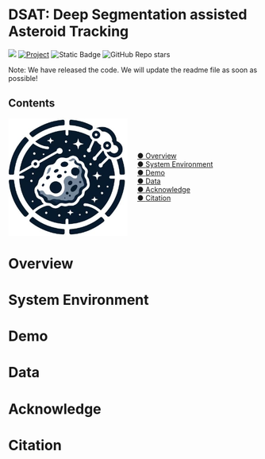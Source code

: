 # DSAT: **D**eep **S**egmentation assisted **A**steroid **T**racking

<img src="https://badges.toozhao.com/badges/01HJ6B2Z74GM371X2NKHSJ6MF9/green.svg" />  [![Project](https://img.shields.io/badge/Project-DSAT%20-blue.svg)](https://zhenhongdu.github.io/asteroid_tracking/)  <img alt="Static Badge" src="https://img.shields.io/badge/update_time-23--12--21-blue">  <img alt="GitHub Repo stars" src="https://img.shields.io/github/stars/zhenhongdu/DeepSegAsteroidTracker?color=hex">


Note: We have released  the code. We will update the readme file as soon as possible!

## Contents

<div style="display: flex; align-items: center;">
    <img src="images/logo.jpg" width="240" style="margin-right: 20px;">
    <div style="flex-grow: 1;">
        <a href="#overview"><span class="marker"> ● </span>Overview</a><br>
        <a href="#system-environment"><span class="marker"> ● </span>System Environment</a><br>
        <a href="#demo"><span class="marker"> ● </span>Demo</a><br>
        <a href="#data"><span class="marker"> ● </span>Data</a><br>
        <a href="#acknowledge"><span class="marker"> ● </span>Acknowledge</a><br>
        <a href="#citation"><span class="marker"> ● </span>Citation</a><br> 
    </div>
</div>


# Overview





# System Environment



# Demo



# Data



# Acknowledge




# Citation


